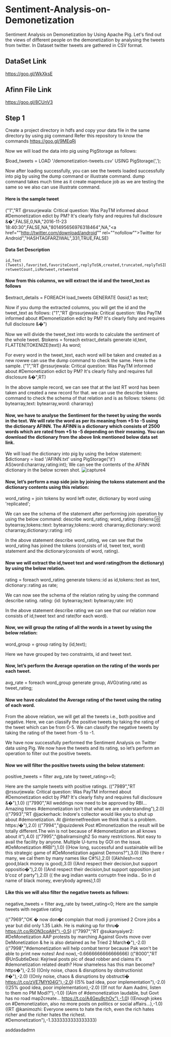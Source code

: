 # Sentiment-Analysis-on-Demonetization
Sentiment Analysis on Demonetization by Using Apache Pig. Let's find out the views of different people on the demonetization by analysing the tweets from twitter. In Dataset twitter tweets are gathered in CSV format. 

## DataSet Link
https://goo.gl/WkXksE

## Afinn File Link
https://goo.gl/8CUnV3

## Step 1 
Create a project directory in hdfs and copy your data file in the same directory by using pig command
Refer this repository to know the commands
https://goo.gl/9MEqRj

Now we will load the data into pig using PigStorage as follows:

$load_tweets = LOAD '/demonetization-tweets.csv' USING PigStorage(',');

Now after loading successfully, you can see the tweets loaded successfully into pig by using the dump command or illustrate command. dump command takes much time as it create mapreduce job as we are testing the same so we also can use illustrate command.

#### Here is the sample tweet
("1","RT @rssurjewala: Critical question: Was PayTM informed about #Demonetization edict by PM? It's clearly fishy and requires full disclosure &amp;�",FALSE,0,NA,"2016-11-23 18:40:30",FALSE,NA,"801495656976318464",NA,"<a href=""http://twitter.com/download/android"" rel=""nofollow"">Twitter for Android</a>","HASHTAGFARZIWAL",331,TRUE,FALSE)

#### Data Set Description

    id,Text (Tweets),favorited,favoriteCount,replyToSN,created,truncated,replyToSID,id,replyToUID,statusSource,screenName, 
    retweetCount,isRetweet,retweeted

#### Now from this columns, we will extract the id and the tweet_text as follows

$extract_details = FOREACH load_tweets GENERATE $0 as id,$1 as text;

Now if you dump the extracted columns, you will get the id and the tweet_text as follows:
("1","RT @rssurjewala: Critical question: Was PayTM informed about #Demonetization edict by PM? It's clearly fishy and requires full disclosure &amp;�")

Now we will divide the tweet_text into words to calculate the sentiment of the whole tweet.
$tokens = foreach extract_details generate id,text, FLATTEN(TOKENIZE(text)) As word;

For every word in the tweet_text, each word will be taken and created as a new rowwe can use the dump command to check the same. Here is the sample.
("1","RT @rssurjewala: Critical question: Was PayTM informed about #Demonetization edict by PM? It's clearly fishy and requires full disclosure &amp;�",RT)

In the above sample record, we can see that at the last RT word has been taken and created a new record for that. we can use the describe tokens command to check the schema of that relation and is as follows:
tokens: {id: bytearray,text: bytearray,word: chararray}

#### Now, we have to analyse the Sentiment for the tweet by using the words in the text. We will rate the word as per its meaning from +5 to -5 using the dictionary AFINN. The AFINN is a dictionary which consists of 2500 words which are rated from +5 to -5 depending on their meaning. You can download the dictionary from the above link mentioned below data set link.

We will load the dictionary into pig by using the below statement:
$dictionary = load '/AFINN.txt' using PigStorage('\t') AS(word:chararray,rating:int);
We can see the contents of the AFINN dictionary in the below screen shot.
![capture4](https://user-images.githubusercontent.com/26787806/51831583-732c9680-2318-11e9-80e8-eb3283a9354d.PNG)

#### Now, let’s perform a map side join by joining the tokens statement and the dictionary contents using this relation:
word_rating = join tokens by word left outer, dictionary by word using 'replicated';

We can see the schema of the statement after performing join operation by using the below command:
describe word_rating;
word_rating: {tokens::id: bytearray,tokens::text: bytearray,tokens::word: chararray,dictionary::word: 
chararray,dictionary::rating: int}

In the above statement describe word_rating, we can see that the word_rating has joined the tokens (consists of id, tweet text, word) statement and the dictionary(consists of word, rating).

#### Now we will extract the id,tweet text and word rating(from the dictionary) by using the below relation.
rating = foreach word_rating generate tokens::id as id,tokens::text as text, dictionary::rating as rate;

We can now see the schema of the relation rating by using the command describe rating.
rating: {id: bytearray,text: bytearray,rate: int}

In the above statement describe rating we can see that our relation now consists of id,tweet text and rate(for each word).
#### Now, we will group the rating of all the words in a tweet by using the below relation:
word_group = group rating by (id,text);

Here we have grouped by two constraints, id and tweet text.
#### Now, let’s perform the Average operation on the rating of the words per each tweet.

avg_rate = foreach word_group generate group, AVG(rating.rate) as tweet_rating;
#### Now we have calculated the Average rating of the tweet using the rating of each word.

From the above relation, we will get all the tweets i.e., both positive and negative.
Here, we can classify the positive tweets by taking the rating of the tweet which can be from 0-5. We can classify the negative tweets by taking the rating of the tweet from -5 to -1.

We have now successfully performed the Sentiment Analysis on Twitter data using Pig. We now have the tweets and its rating, so let’s perform an operation to filter out the positive tweets.
#### Now we will filter the positive tweets using the below statement:

positive_tweets = filter avg_rate by tweet_rating>=0;

Here are the sample tweets with positive ratings.
(("7989","RT @rssurjewala: Critical question: Was PayTM informed about #Demonetization edict by PM? It's clearly fishy and requires full disclosure &amp;�"),1.0)
(("7990","All weddings now need to be approved by RBI... Amazing times #demonetization isn't that what we are understanding"),2.0)
(("7993","RT @jackerhack: Indore's collector would like you to shut up about #demonetization. At @internetfreedom we think that is a problem. https:/�"),2.0)
(("7994","@quizderek Post #Dmonetization the result will be totally different.The win is not because of #demonetization an all knows about it"),4.0)
(("7995","@baliramsingh2 So many restrictions. Not easy to avail the facility by anyone. Multiple U-turns by GOI on the issue. #DeMonetization #RBI"),1.0)
((How long, successful and sustainable will be this strategic game of #DeMonetization against Demons?"),3.0)
((No there r many, we cal them by many names like C#%),2.0)
((Akhilesh=not good,black money is good),3.0)
((And respect their decision,but support oppositio�"),2.0)
((And respect their decision,but support opposition just b'coz of party"),2.0)
(( the avg indian wants corruptn free india.. So in d name of black money, everybody agrees),1.0)

#### Like this we will also filter the negative tweets as follows:
negative_tweets = filter avg_rate by tweet_rating<0;
Here are the sample tweets with negative rating

(("7969","OK � now don�t complain that modi ji promised 2 Crore jobs a year but did only 1.35 Lakh. He is making up for thru� https://t.co/RiON3cqAlH"),-0.5)
(("7997","RT @sukanyaiyer2: #DeMonetization AAP protests by marching Against Govts move over DeMonetization &amp; he is also detained as he Tried 2 March�"),-2.0)
(("7998","#demonetization will help combat terror because Pak won't be able to print new notes! And now),-0.6666666666666666)
(("8000","RT @UnSubtleDesi: Kejriwal posts pic of dead robber and claims it's #demonetization related death? How shameless has this man become? https�"),-2.5)
((Only noise, chaos &amp; disruptions by obstructionist #�"),-2.0)
((Only noise, chaos &amp; disruptions by obstructi� https://t.co/zVE7MYt04G"),-2.0)
((5% bad idea, poor implementation"),-2.0)
((25% good idea, poor implementation),-2.0)
((If not for Aam Aadmi, listen to them no PM Modi?"),-1.0)
((Aim of #demonetization laudable, but Govt has no road map2create... https://t.co/A4Geu9chOv"),-1.0)
((Enough jokes on #Demonetization, also no more posts on politics or social affairs...),-1.0)
((RT @kanimozhi: Everyone seems to hate the rich, even the rich hates richer and the richer hates the richest. #Demonetization"),-1.3333333333333333)

asddasdadmn
